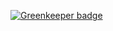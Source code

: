 
[![Greenkeeper badge](https://badges.greenkeeper.io/Naturalclar/react-native-redux-example.svg)](https://greenkeeper.io/)
